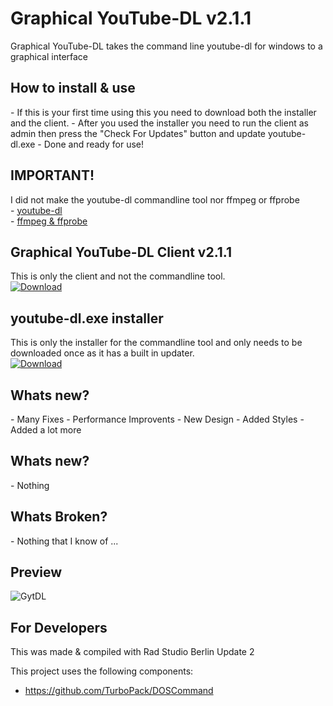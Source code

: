 <h1>Graphical YouTube-DL v2.1.1</h1>
Graphical YouTube-DL takes the command line youtube-dl for windows to a graphical interface

<h2>How to install & use</h2>
- If this is your first time using this you need to download both the installer and the client.
- After you used the installer you need to run the client as admin then press the "Check For Updates" button and update youtube-dl.exe
- Done and ready for use!

<h2>IMPORTANT!</h2>
I did not make the youtube-dl commandline tool nor ffmpeg or ffprobe
<br/>
- <a href="https://rg3.github.io/youtube-dl/">youtube-dl</a>
<br/>
- <a href="https://ffmpeg.org/">ffmpeg & ffprobe</a>

<h2>Graphical YouTube-DL Client v2.1.1</h2>
This is only the client and not the commandline tool.
<br/>
<a href="https://github.com/Inforcer25/Graphical-YouTube-DL/raw/master/GraphicalYouTube-DL.exe">
  <img src="http://i.imgur.com/qoGP19r.png" alt="Download">
</a>
<br/>
<h2>youtube-dl.exe installer</h2>
This is only the installer for the commandline tool and only needs to be downloaded once as it has a built in updater.
<br/>
<a href="https://github.com/Inforcer25/Graphical-YouTube-DL/raw/master/youtube-dl installer.exe">
  <img src="http://i.imgur.com/qoGP19r.png" alt="Download">
</a>

<h2>Whats new?</h2>
- Many Fixes
- Performance Improvents
- New Design
- Added Styles
- Added a lot more

<h2>Whats new?</h2>
- Nothing

<h2>Whats Broken?</h2>
- Nothing that I know of ...

<h2>Preview</h2> 

![GytDL](http://i.imgur.com/IQsVczl.png "Preview")

<h2>For Developers</h2>
This was made & compiled with Rad Studio Berlin Update 2

This project uses the following components:
- https://github.com/TurboPack/DOSCommand
